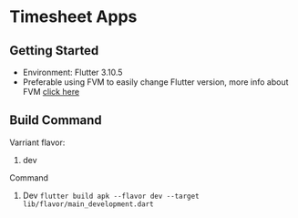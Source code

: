 # Timesheet Apps

## Getting Started

- Environment: Flutter 3.10.5
- Preferable using FVM to easily change Flutter version, more info about FVM [click here](https://fvm.app/)

## Build Command

Varriant flavor:

1. dev

Command

1. Dev `flutter build apk --flavor dev --target lib/flavor/main_development.dart`
